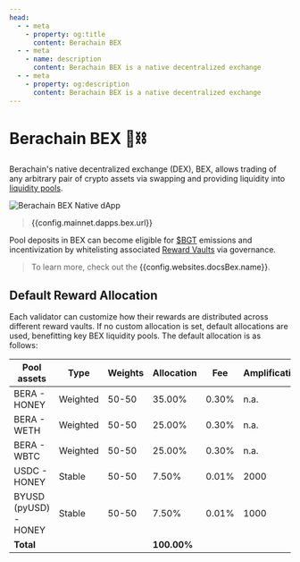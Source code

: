 ```yaml
---
head:
  - - meta
    - property: og:title
      content: Berachain BEX
  - - meta
    - name: description
      content: Berachain BEX is a native decentralized exchange
  - - meta
    - property: og:description
      content: Berachain BEX is a native decentralized exchange
---
```


<script setup>
  import config from '@berachain/config/constants.json';
</script>

# Berachain BEX 🐻⛓️

Berachain's native decentralized exchange (DEX), BEX, allows trading of any arbitrary pair of crypto assets via swapping and providing liquidity into [liquidity pools](/learn/help/glossary#liquidity-pool).

<a target="_blank" :href="config.mainnet.dapps.bex.url ">

![Berachain BEX Native dApp](/assets/bex-dapp.png)

</a>

> <a target="_blank" :href="config.mainnet.dapps.bex.url">{{config.mainnet.dapps.bex.url}}</a>

Pool deposits in BEX can become eligible for [$BGT](/learn/pol/tokens/bgt) emissions and incentivization by whitelisting associated [Reward Vaults](/learn/pol/rewardvaults) via governance.

> To learn more, check out the <a :href="config.websites.docsBex.url">{{config.websites.docsBex.name}}</a>.

## Default Reward Allocation

Each validator can customize how their rewards are distributed across different reward vaults. If no custom allocation is set, default allocations are used, benefitting key BEX liquidity pools. The default allocation is as follows:

| Pool assets           | Type     | Weights | Allocation  | Fee   | Amplification |
| --------------------- | -------- | ------- | ----------- | ----- | ------------- |
| BERA - HONEY          | Weighted | 50-50   | 35.00%      | 0.30% | n.a.          |
| BERA - WETH           | Weighted | 50-50   | 25.00%      | 0.30% | n.a.          |
| BERA - WBTC           | Weighted | 50-50   | 25.00%      | 0.30% | n.a.          |
| USDC - HONEY          | Stable   | 50-50   | 7.50%       | 0.01% | 2000          |
| BYUSD (pyUSD) - HONEY | Stable   | 50-50   | 7.50%       | 0.01% | 1000          |
| **Total**             |          |         | **100.00%** |       |               |
